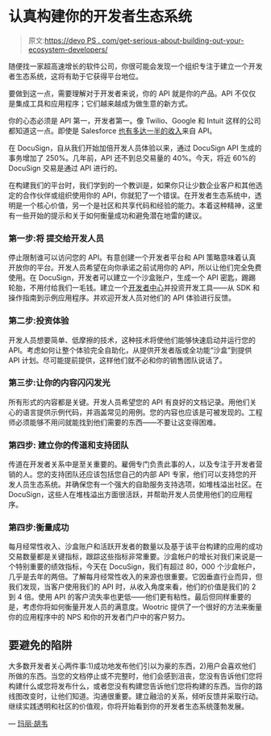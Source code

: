 # 认真构建你的开发者生态系统

> 原文:[https://devo PS . com/get-serious-about-building-out-your-ecosystem-developers/](https://devops.com/get-serious-about-building-out-your-ecosystem-developers/)

随便找一家超高速增长的软件公司，你很可能会发现一个组织专注于建立一个开发者生态系统，这将有助于它获得平台地位。

要做到这一点，需要理解对于开发者来说，你的 API 就是你的产品。API 不仅仅是集成工具和应用程序；它们越来越成为做生意的新方式。

你的心态必须是 API 第一，开发者第一。像 Twilio、Google 和 Intuit 这样的公司都知道这一点。即使是 Salesforce [也有多达一半的收入](https://hbr.org/2015/01/the-strategic-value-of-apis)来自 API。

在 DocuSign，自从我们开始加倍开发人员体验以来，通过 DocuSign API 生成的事务增加了 250%。几年前，API 还不到总交易量的 40%。今天，将近 60%的 DocuSign 交易是通过 API 进行的。

在构建我们的平台时，我们学到的一个教训是，如果你只让少数企业客户和其他选定的合作伙伴或组织使用你的 API，你就犯了一个错误。在开发者生态系统中，透明是一个核心价值，另一个是社区和共享代码和经验的能力。本着这种精神，这里有一些开始的提示和关于如何衡量成功和避免潜在地雷的建议。

### **第一步:将** **提交给开发人员**

停止限制谁可以访问您的 API。有意创建一个开发者平台和 API 策略意味着认真开放你的平台。开发人员希望在向你承诺之前试用你的 API，所以让他们完全免费使用。在 DocuSign，开发者可以建立一个沙盒账户，生成一个 API 密匙，踢踢轮胎，不用付给我们一毛钱。建立一个[开发者中心](https://developers.docusign.com/)并投资开发工具——从 SDK 和操作指南到示例应用程序。并欢迎开发人员对他们的 API 体验进行反馈。

### **第二步:投资体验**

开发人员想要简单、低摩擦的技术，这种技术将使他们能够快速启动并运行您的 API。考虑如何让整个体验完全自助化，从提供开发者版或全功能“沙盒”到提供 API 计划。尽可能提前提供，这样他们就不必和你的销售团队说话了。

### **第三步:让你的内容闪闪发光**

所有形式的内容都是关键。开发人员希望您的 API 有良好的文档记录。用他们关心的语言提供示例代码，并涵盖常见的用例。您的内容也应该是可被发现的。工程师必须能够不用问就能找到他们需要的东西——不要让这变得困难。

### **第四步:** **建立你的传道和支持团队**

传道在开发者关系中是至关重要的。雇佣专门负责此事的人，以及专注于开发者营销的人。您的支持团队还应该包括您自己的内部 API 专家，他们可以支持您的开发人员生态系统。并确保您有一个强大的自助服务支持选项，如堆栈溢出社区。在 DocuSign，这些人在堆栈溢出方面很活跃，并帮助开发人员使用他们的应用程序。

### **第四步:衡量成功**

每月经常性收入、沙盒账户和活跃开发者的数量以及基于该平台构建的应用的成功交易数量都是关键指标，跟踪这些指标非常重要。沙盒帐户的增长对我们来说是一个特别重要的绩效指标，今天在 DocuSign，我们有超过 80，000 个沙盒帐户，几乎是去年的两倍。了解每月经常性收入的来源也很重要。它因垂直行业而异，但我们发现，当客户使用我们的 API 时，从收入角度来看，他们的价值是我们的 2 到 4 倍。使用 API 的客户流失率也更低——他们更有粘性。最后但同样重要的是，考虑你将如何衡量开发人员的满意度。Wootric 提供了一个很好的方法来衡量你的应用程序中的 NPS 和你的开发者门户中的客户努力。

## **要避免的陷阱**

大多数开发者关心两件事:1)成功地发布他们引以为豪的东西，2)用户会喜欢他们所做的东西。当您的文档停止或不完整时，他们会感到沮丧，您没有告诉他们您将构建什么或您将发布什么，或者您没有构建您告诉他们您将构建的东西。当你的路线图改变时，让他们知道。沟通很重要。建立融洽的关系，倾听反馈并采取行动。继续实践透明和社区的价值观，你将开始看到你的开发者生态系统蓬勃发展。

— [玛丽·胡韦](https://devops.com/author/marie-huwe/)